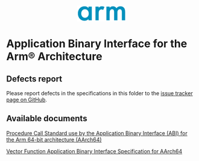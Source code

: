<div align="center">
   <img src="Arm_logo_blue_150MN.png" />
</div>

# Application Binary Interface for the Arm®  Architecture

## Defects report

Please report defects in the specifications in this folder to the
[issue tracker page on
GitHub](https://github.com/ARM-software/software-standards/issues).

## Available documents

[Procedure Call Standard use by the
Application Binary Interface (ABI) for the Arm 64-bit
architecture (AArch64)](aapcs64/aapcs64.rst)

[Vector Function Application Binary Interface Specification for
AArch64](vfabia64/vfabia64.rst)
